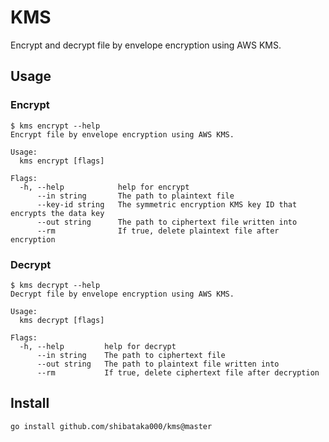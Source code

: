 # KMS

Encrypt and decrypt file by envelope encryption using AWS KMS.

## Usage

### Encrypt
```
$ kms encrypt --help
Encrypt file by envelope encryption using AWS KMS.

Usage:
  kms encrypt [flags]

Flags:
  -h, --help            help for encrypt
      --in string       The path to plaintext file
      --key-id string   The symmetric encryption KMS key ID that encrypts the data key
      --out string      The path to ciphertext file written into
      --rm              If true, delete plaintext file after encryption
```

### Decrypt
```
$ kms decrypt --help
Decrypt file by envelope encryption using AWS KMS.

Usage:
  kms decrypt [flags]

Flags:
  -h, --help         help for decrypt
      --in string    The path to ciphertext file
      --out string   The path to plaintext file written into
      --rm           If true, delete ciphertext file after decryption
```

## Install
```
go install github.com/shibataka000/kms@master
```
